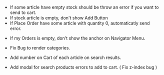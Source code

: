 + If some article have empty stock should be throw an error if you want to send to cart.
+ If stock article is empty, don't show Add Button
+ If Place Order have some article with quantity 0, automaticatly send error.

- If my Orders is empty, don't show the anchor on Navigator Menu.
- Fix Bug to render categories. 
- Add number on Cart of each article on search results.

- Add modal for search products errors to add to cart. ( Fix z-index bug )